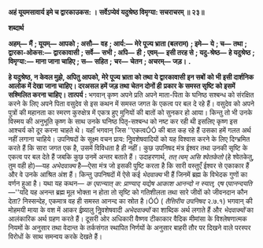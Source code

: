 **अहं यूयमसावार्य इमे च द्वारकाउकस: ।** **सर्वेऽप्येवं यदुश्रेष्ठ विमृग्या: सचराचरम् ॥ २३॥** 

**शब्दार्थ** 

**अहम्—** **मैं** **; यूयम्—** **आपको** **; असौ—** **वह** **; आर्य:—** **मेरे पूज्य भ्राता (बलराम)** **; इमे—** **ये** **; च—** **तथा** **; द्वारका-ओकस:—** **द्वारकावासी** **; सर्वे—** **सभी** **; अपि—** **ही** **; एवम्—** **इसी तरह से** **; यदु-श्रेष्ठ—** **हे यदुश्रेष्ठ** **; विमृग्या:—** **माना जाना चाहिए** **; स—** **सहित** **;** **चर—** **चेतन** **; अचरम्—** **जड़।** **.** 

**हे यदुश्रेष्ठ, न केवल मुझे, अपितु आपको, मेरे पूज्य भ्राता को तथा ये द्वारकावासी इन सबों** **को भी इसी दार्शनिक आलोक में देखा जाना चाहिए। दरअसल हमें जड़ तथा चेतन दोनों ही** **प्रकार के समस्त सृष्टि को इसमें सश्मिलित करना चाहिए।** **तात्पर्य :** भगवान् कृष्ण अपने प्रति अपने माता-पिता के घनिष्ठ सश्बन्ध को संरक्षित करने के लिए अपने पिता वसुदेव से इस कथन में समस्त जगत के एकत्व पर बल दे रहे हैं। वसुदेव को अपने पुत्रों की महानता का स्मरण कुरुक्षेत्र में एकत्र हुए मुनियों की बातों को सुनकर हो आया। किन्तु तो भी उनके विस्मय की अनुभूति कृष्ण के साथ उनके घनिष्ठ पितृ-सश्बन्ध को नष्ट कर रही थी इसलिए कृष्ण इस आश्चर्य को दूर करना चाहते थे। यहाँ भगवान् जिस ''एकत्वÓÓ की बात कह रहे हैं उसका हमें गलत अर्थ नहीं लगाना चाहिये। उपनिषदों के सूक्ष्म वचन प्राय: निॢवशेषवादियों को यह विश्वास करने के लिए दिग्भ्रमित करते हैं कि सारा जगत एक है, उसमें विविधता है ही नहीं। कुछ उपनिषद मंत्र ईश्वर तथा उनकी सृष्टि के एकत्व पर बल देते हैं जबकि कुछ उनमें अन्तर बताते हैं। उदाहरणार्थ, *तत् त्वम् असि श्वेतकेतो* (हे श्वेतकेतु, तुम वही हो)—यह *अभेदवाक्य* है—ऐसा मंत्र जो इसकी पुष्टि करता है कि सारी वस्तुएँ ईश्वर से एकाकार हैं और वे उनके आश्रित अंश हैं। किन्तु उपनिषदों में ऐसे कई *भेदवाक्य* भी हैं जिनमें ब्रह्म के विभेदक गुणों का वर्णन हुआ है। यथा यह कथन— *क एवान्यात् क: प्राण्याद् यद्येष आकाश आनन्दो न स्यात्,* *एष एवानन्दयति* —''यदि यह अनन्त ब्रह्म मूल भोक्ता न होता तो सृष्टि को गतिशीलता तथा सारे जीवों को जीवनदान कौन देता? निस्सन्देह, एकमात्र वह ही समस्त आनन्द का स्रोत है।ÓÓ ( *तैत्तिरीय* *उपनिषद* २.७.१) भगवान् की मोहमयी माया के वश में आकर ईष्र्यालु निॢवशेषवादी *अभेदवाक्यों* का शाब्दिक अर्थ लगाते हैं और *भेदवाक्यों* का आलंकारिक अर्थ ग्रहण करते हैं। दूसरी ओर अधिकारी वैष्णव टीकाकार वैदिक मीमांसा के विश्लेषणात्मक नियमों के अनुसार तथा वेदान्त के तर्कसंगत स्थापित निर्णयों के अनुसार बाहरी तौर पर दिखने वाले परस्पर विरोधों के साथ समन्वय करके देखते हैं।  